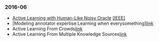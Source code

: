 
### 2016-06
* [Active Learning with Human-Like Noisy Oracle](https://github.com/ChenChengKuan/PaperNote/blob/master/notes/%20Active%20Learning%20with%20Human-Like%20Noisy%20Oracle.md) [[IEEE]](http://ieeexplore.ieee.org/xpls/abs_all.jsp?arnumber=5694041&tag=1)
* [Modeling annotator expertise:Learning when everysomething][link](http://jmlr.csail.mit.edu/proceedings/papers/v9/yan10a/yan10a.pdf)
* Active Learning From Crowds[link](http://www.cs.columbia.edu/~prokofieva/CandidacyPapers/Yan_AL.pdf)
* Active Learning From Multiple Knowledge Sources[link](http://www.cs.columbia.edu/~prokofieva/CandidacyPapers/Yan_AL.pdf)
